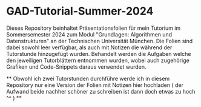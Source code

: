 # GAD-Tutorial-Summer-2024
Dieses Repository beinhaltet Präsentationsfolien für mein Tutorium im Sommersemester 2024 zum Modul "Grundlagen: Algorithmen und Datenstrukturen" an der Technischen Universität München. 
Die Folien sind dabei sowohl leer verfügbar, als auch mit Notizen die während der Tutorstunde hinzugefügt wurden.
Behandelt werden die Aufgaben welche den jeweiligen Tutorblättern entnommen wurden, wobei auch zugehörige Grafiken und Code-Snippets daraus verwendet wurden.

** Obwohl ich zwei Tutorstunden durchführe werde ich in diesem Repository nur eine Version der Folien mit Notizen hier hochladen ( der Aufwand beide nachher schöner zu schreiben ist dann doch etwas zu hoch ^^ ) **
